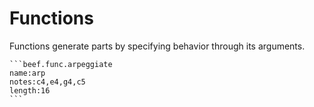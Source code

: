# Functions

Functions generate parts by specifying behavior through its arguments.

````
```beef.func.arpeggiate
name:arp
notes:c4,e4,g4,c5
length:16
```
````
